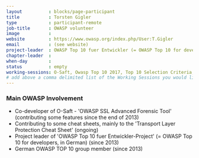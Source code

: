 ```yaml
---
layout          : blocks/page-participant
title           : Torsten Gigler
type            : participant-remote
job-title       : OWASP volunteer
image           :
website         : https://www.owasp.org/index.php/User:T.Gigler
email           : (see website)
project-leader  : OWASP Top 10 fuer Entwickler (= OWASP Top 10 for developers, in German)
chapter-leader  :
when-day        :
status          : empty
working-sessions: O-Saft, Owasp Top 10 2017, Top 10 Selection Criteria, Data behind Owasp Top 10 2017, A10 - Underprotected APIs, A7 - Insufficient Attack Protection, What Should be Added to the Top 10, Implications of Owasp Top 10 2017, Sign Ceremony for Owasp Top 10 2017
# add above a comma delimited list of the Working Sessions you would like to attend (use the session's title)
---
```


### Main OWASP Involvement

* Co-developer of O-Saft - 'OWASP SSL Advanced Forensic Tool' (contributing some features since the end of 2013)
* Contributing to some cheat sheets, mainly to the 'Transport Layer Protection Cheat Sheet' (ongoing)
* Project leader of 'OWASP Top 10 fuer Entwickler-Project' (= OWASP Top 10 for developers, in German) (since 2013)
* German OWASP TOP 10 group member (since 2013)
